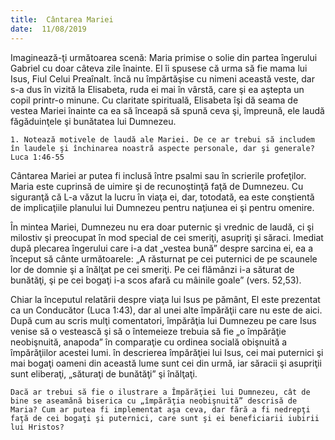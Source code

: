 ```yaml
---
title:  Cântarea Mariei
date:  11/08/2019
---
```


Imaginează-ţi următoarea scenă: Maria primise o solie din partea îngerului Gabriel cu doar câteva zile înainte. El îi spusese că urma să fie mama lui Isus, Fiul Celui Preaînalt. încă nu împărtăşise cu nimeni această veste, dar s-a dus în vizită la Elisabeta, ruda ei mai în vârstă, care şi ea aştepta un copil printr-o minune. Cu claritate spirituală, Elisabeta îşi dă seama de vestea Mariei înainte ca ea să înceapă să spună ceva şi, împreună, ele laudă făgăduinţele şi bunătatea lui Dumnezeu.

`1. Notează motivele de laudă ale Mariei. De ce ar trebui să includem în laudele şi închinarea noastră aspecte personale, dar şi generale? Luca 1:46-55`

Cântarea Mariei ar putea fi inclusă între psalmi sau în scrierile profeţilor. Maria este cuprinsă de uimire şi de recunoştinţă faţă de Dumnezeu. Cu siguranţă că L-a văzut la lucru în viaţa ei, dar, totodată, ea este conştientă de implicaţiile planului lui Dumnezeu pentru naţiunea ei şi pentru omenire.

În mintea Mariei, Dumnezeu nu era doar puternic şi vrednic de laudă, ci şi milostiv şi preocupat în mod special de cei smeriţi, asupriţi şi săraci. Imediat după plecarea îngerului care i-a dat „vestea bună” despre sarcina ei, ea a început să cânte următoarele: „A răsturnat pe cei puternici de pe scaunele lor de domnie şi a înălţat pe cei smeriţi. Pe cei flămânzi i-a săturat de bunătăţi, şi pe cei bogaţi i-a scos afară cu mâinile goale” (vers. 52,53).

Chiar la începutul relatării despre viaţa lui Isus pe pământ, El este prezentat ca un Conducător (Luca 1:43), dar al unei alte împărăţii care nu este de aici. După cum au scris mulţi comentatori, împărăţia lui Dumnezeu pe care Isus venise să o vestească şi să o întemeieze trebuia să fie „o împărăţie neobişnuită, anapoda” în comparaţie cu ordinea socială obişnuită a împărăţiilor acestei lumi. în descrierea împărăţiei lui Isus, cei mai puternici şi mai bogaţi oameni din această lume sunt cei din urmă, iar săracii şi asupriţii sunt eliberaţi, „săturaţi de bunătăţi” şi înălţaţi.

`Dacă ar trebui să fie o ilustrare a Împărăţiei lui Dumnezeu, cât de bine se aseamănă biserica cu „împărăţia neobişnuită” descrisă de Maria? Cum ar putea fi implementat aşa ceva, dar fără a fi nedrepţi faţă de cei bogaţi şi puternici, care sunt şi ei beneficiarii iubirii lui Hristos?`